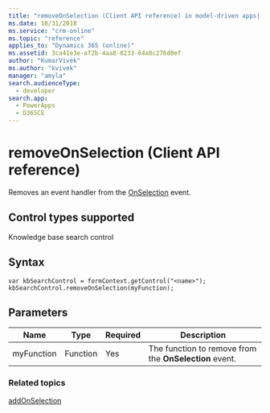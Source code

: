 ```yaml
---
title: "removeOnSelection (Client API reference) in model-driven apps| MicrosoftDocs"
ms.date: 10/31/2018
ms.service: "crm-online"
ms.topic: "reference"
applies_to: "Dynamics 365 (online)"
ms.assetid: 3ca41e3e-af2b-4aa8-8233-64a8c276d0ef
author: "KumarVivek"
ms.author: "kvivek"
manager: "amyla"
search.audienceType: 
  - developer
search.app: 
  - PowerApps
  - D365CE
---
```

# removeOnSelection (Client API reference)



Removes an event handler from the [OnSelection](../events/onselection.md) event. 

## Control types supported

Knowledge base search control

## Syntax

```
var kbSearchControl = formContext.getControl("<name>");
kbSearchControl.removeOnSelection(myFunction);
```

## Parameters

|Name | Type | Required | Description|
|--|--|--|--|
|myFunction |Function |Yes|The function to remove from the **OnSelection** event.| 

### Related topics

[addOnSelection](addOnSelection.md)



